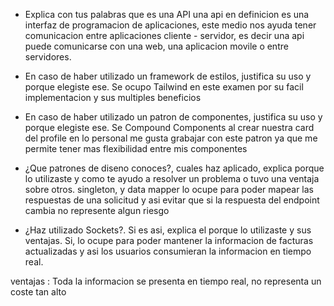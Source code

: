 - Explica con tus palabras que es una API
una api en definicion es una interfaz de programacion de aplicaciones, este medio nos ayuda tener comunicacion entre aplicaciones cliente - servidor, es decir una api puede comunicarse con una web, una aplicacion movile o entre servidores. 

- En caso de haber utilizado un framework de estilos, justifica su uso y porque elegiste ese. 
Se ocupo Tailwind en este examen por su facil implementacion y sus multiples beneficios

- En caso de haber utilizado un patron de componentes, justifica su uso y porque elegiste ese.
Se Compound Components al crear nuestra card del profile en lo personal me gusta grabajar con este patron ya que me permite tener mas flexibilidad entre mis componentes 

- ¿Que patrones de diseno conoces?, cuales haz aplicado, explica porque lo utilizaste y como te ayudo a resolver un problema o tuvo una ventaja sobre otros.
singleton, y data mapper lo ocupe para poder mapear las respuestas de una solicitud y asi evitar que si la respuesta del endpoint cambia no represente algun riesgo


- ¿Haz utilizado Sockets?. Si es asi, explica el porque lo utilizaste y sus ventajas.
Si, lo ocupe para poder mantener la informacion de facturas actualizadas y asi los usuarios consumieran la informacion en tiempo real.

ventajas :
Toda la informacion se presenta en tiempo real,
no representa un coste tan alto


